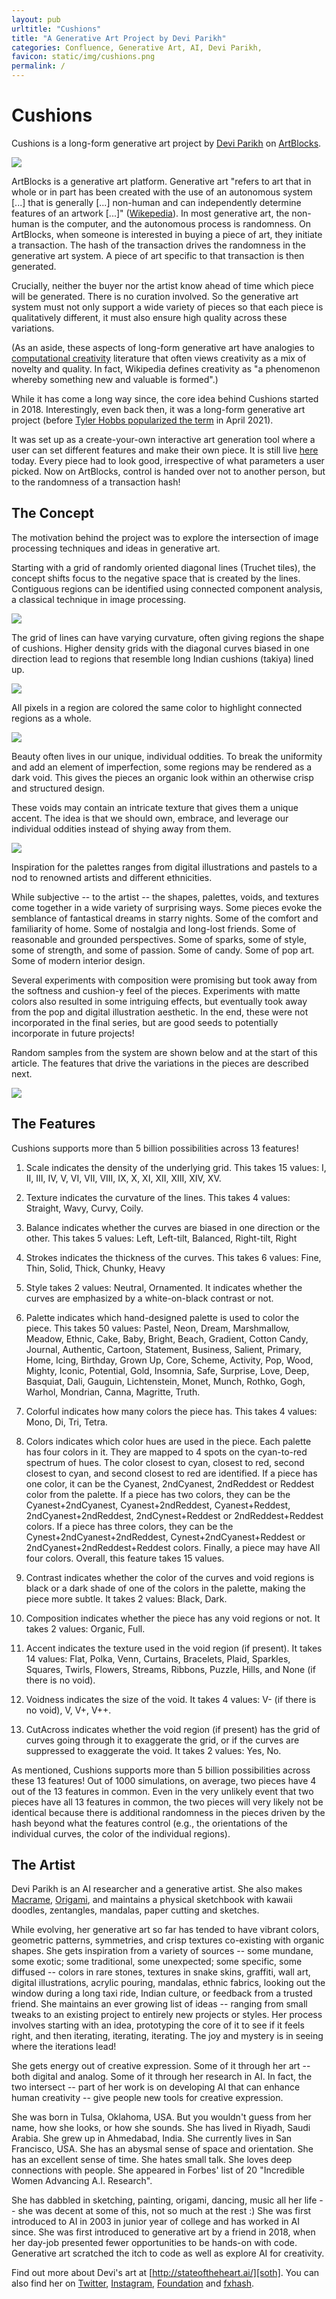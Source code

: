 ```yaml
---
layout: pub
urltitle: "Cushions"
title: "A Generative Art Project by Devi Parikh"
categories: Confluence, Generative Art, AI, Devi Parikh, 
favicon: static/img/cushions.png
permalink: /
---
```


# Cushions

Cushions is a long-form generative art project by [Devi Parikh][devi] on [ArtBlocks][artblocks]. 


<img class="inline-pic" src="static/img/collage_1.png">

ArtBlocks is a generative art platform. Generative art "refers to art that in whole or in part has been created with the use of an autonomous system \[...\] that is generally \[...\] non-human and can independently determine features of an artwork \[...\]" ([Wikepedia][ga]). In most generative art, the non-human is the computer, and the autonomous process is randomness. On ArtBlocks, when someone is interested in buying a piece of art, they initiate a transaction. The hash of the transaction drives the randomness in the generative art system. A piece of art specific to that transaction is then generated.

Crucially, neither the buyer nor the artist know ahead of time which piece will be generated. There is no curation involved. So the generative art system must not only support a wide variety of pieces so that each piece is qualitatively different, it must also ensure high quality across these variations.

(As an aside, these aspects of long-form generative art have analogies to [computational creativity][cc] literature that often views creativity as a mix of novelty and quality. In fact, Wikipedia defines creativity as "a phenomenon whereby something new and valuable is formed".)


While it has come a long way since, the core idea behind Cushions started in 2018. Interestingly, even back then, it was a long-form generative art project (before [Tyler Hobbs popularized the term][lfga] in April 2021).

It was set up as a create-your-own interactive art generation tool where a user can set different features and make their own piece. It is still live [here][cyo] today. Every piece had to look good, irrespective of what parameters a user picked. Now on ArtBlocks, control is handed over not to another person, but to the randomness of a transaction hash!

## The Concept

The motivation behind the project was to explore the intersection of image processing techniques and ideas in generative art. 

Starting with a grid of randomly oriented diagonal lines (Truchet tiles), the concept shifts focus to the negative space that is created by the lines. Contiguous regions can be identified using connected component analysis, a classical technique in image processing. 

<img class="inline-pic" src="static/img/collage_region.png">

The grid of lines can have varying curvature, often giving regions the shape of cushions. Higher density grids with the diagonal curves biased in one direction lead to regions that resemble long Indian cushions (takiya) lined up.

<img class="inline-pic" src="static/img/collage_cushion.png">


All pixels in a region are colored the same color to highlight connected regions as a whole. 

<img class="inline-pic" src="static/img/collage_colored.png">

Beauty often lives in our unique, individual oddities. To break the uniformity and add an element of imperfection, some regions may be rendered as a dark void. This gives the pieces an organic look within an otherwise crisp and structured design. 

These voids may contain an intricate texture that gives them a unique accent. The idea is that we should own, embrace, and leverage our individual oddities instead of shying away from them. 

<img class="inline-pic" src="static/img/collage_void.png">

Inspiration for the palettes ranges from digital illustrations and pastels to a nod to renowned artists and different ethnicities.

While subjective -- to the artist -- the shapes, palettes, voids, and textures come together in a wide variety of surprising ways. Some pieces evoke the semblance of fantastical dreams in starry nights. Some of the comfort and familiarity of home. Some of nostalgia and long-lost friends. Some of reasonable and grounded perspectives. Some of sparks, some of style, some of strength, and some of passion. Some of candy. Some of pop art. Some of modern interior design.

Several experiments with composition were promising but took away from the softness and cushion-y feel of the pieces. Experiments with matte colors also resulted in some intriguing effects, but eventually took away from the pop and digital illustration aesthetic. In the end, these were not incorporated in the final series, but are good seeds to potentially incorporate in future projects!

Random samples from the system are shown below and at the start of this article. The features that drive the variations in the pieces are described next.

<img class="inline-pic" src="static/img/collage_2.png">


## The Features

Cushions supports more than 5 billion possibilities across 13 features!

1. Scale indicates the density of the underlying grid. This takes 15 values: I, II, III, IV, V, VI, VII, VIII, IX, X, XI, XII, XIII, XIV, XV. 

2. Texture indicates the curvature of the lines. This takes 4 values: Straight, Wavy, Curvy, Coily.

3. Balance indicates whether the curves are biased in one direction or the other. This takes 5 values: Left, Left-tilt, Balanced, Right-tilt, Right

4. Strokes indicates the thickness of the curves. This takes 6 values: Fine, Thin, Solid, Thick, Chunky, Heavy

5. Style takes 2 values: Neutral, Ornamented. It indicates whether the curves are emphasized by a white-on-black contrast or not.

6. Palette indicates which hand-designed palette is used to color the piece. This takes 50 values: Pastel, Neon, Dream, Marshmallow, Meadow, Ethnic, Cake, Baby, Bright, Beach, Gradient, Cotton Candy, Journal, Authentic, Cartoon, Statement, Business, Salient, Primary, Home, Icing, Birthday, Grown Up, Core, Scheme, Activity, Pop, Wood, Mighty, Iconic, Potential, Gold, Insomnia, Safe, Surprise, Love, Deep, Basquiat, Dali, Gauguin, Lichtenstein, Monet, Munch, Rothko, Gogh, Warhol, Mondrian, Canna, Magritte, Truth.

7. Colorful indicates how many colors the piece has. This takes 4 values: Mono, Di, Tri, Tetra.

8. Colors indicates which color hues are used in the piece. Each palette has four colors in it. They are mapped to 4 spots on the cyan-to-red spectrum of hues. The color closest to cyan, closest to red, second closest to cyan, and second closest to red are identified. If a piece has one color, it can be the Cyanest, 2ndCyanest, 2ndReddest or Reddest color from the palette. If a piece has two colors, they can be the Cyanest+2ndCyanest, Cyanest+2ndReddest, Cyanest+Reddest, 2ndCyanest+2ndReddest, 2ndCynest+Reddest or 2ndReddest+Reddest colors. If a piece has three colors, they can be the Cynest+2ndCyanest+2ndReddest, Cynest+2ndCyanest+Reddest or 2ndCyanest+2ndReddest+Reddest colors. Finally, a piece may have All four colors. Overall, this feature takes 15 values.

9. Contrast indicates whether the color of the curves and void regions is black or a dark shade of one of the colors in the palette, making the piece more subtle. It takes 2 values: Black, Dark.

10. Composition indicates whether the piece has any void regions or not. It takes 2 values: Organic, Full.

11. Accent indicates the texture used in the void region (if present). It takes 14 values: Flat, Polka, Venn, Curtains, Bracelets, Plaid, Sparkles, Squares, Twirls, Flowers, Streams, Ribbons, Puzzle, Hills, and None (if there is no void).

12. Voidness indicates the size of the void. It takes 4 values: V- (if there is no void), V, V+, V++.

13. CutAcross indicates whether the void region (if present) has the grid of curves going through it to exaggerate the grid, or if the curves are suppressed to exaggerate the void. It takes 2 values: Yes, No.

As mentioned, Cushions supports more than 5 billion possibilities across these 13 features! Out of 1000 simulations, on average, two pieces have 4 out of the 13 features in common. Even in the very unlikely event that two pieces have all 13 features in common, the two pieces will very likely not be identical because there is additional randomness in the pieces driven by the hash beyond what the features control (e.g., the orientations of the individual curves, the color of the individual regions).


## The Artist

Devi Parikh is an AI researcher and a generative artist. She also makes [Macrame][macrame], [Origami][origami], and maintains a physical sketchbook with kawaii doodles, zentangles, mandalas, paper cutting and sketches. 

While evolving, her generative art so far has tended to have vibrant colors, geometric patterns, symmetries, and crisp textures co-existing with organic shapes. She gets inspiration from a variety of sources -- some mundane, some exotic; some traditional, some unexpected; some specific, some diffused -- colors in rare stones, textures in snake skins, graffiti, wall art, digital illustrations, acrylic pouring, mandalas, ethnic fabrics, looking out the window during a long taxi ride, Indian culture, or feedback from a trusted friend. She maintains an ever growing list of ideas -- ranging from small tweaks to an existing project to entirely new projects or styles. Her process involves starting with an idea, prototyping the core of it to see if it feels right, and then iterating, iterating, iterating. The joy and mystery is in seeing where the iterations lead!

She gets energy out of creative expression. Some of it through her art -- both digital and analog. Some of it through her research in AI. In fact, the two intersect -- part of her work is on developing AI that can enhance human creativity -- give people new tools for creative expression.

She was born in Tulsa, Oklahoma, USA. But you wouldn't guess from her name, how she looks, or how she sounds. She has lived in Riyadh, Saudi Arabia. She grew up in Ahmedabad, India. She currently lives in San Francisco, USA. She has an abysmal sense of space and orientation. She has an excellent sense of time. She hates small talk. She loves deep connections with people. She appeared in Forbes' list of 20 "Incredible Women Advancing A.I. Research". 

She has dabbled in sketching, painting, origami, dancing, music all her life -- she was decent at some of this, not so much at the rest :) She was first introduced to AI in 2003 in junior year of college and has worked in AI since. She was first introduced to generative art by a friend in 2018, when her day-job presented fewer opportunities to be hands-on with code. Generative art scratched the itch to code as well as explore AI for creativity.

Find out more about Devi's art at [http://stateoftheheart.ai/][soth]. You can also find her on [Twitter][tw], [Instagram][insta], [Foundation][fnd] and [fxhash][fxhash]. 

[artblocks]: https://www.artblocks.io/
[cyo]: https://cc.gatech.edu/~parikh/create_your_own/tiles_cushions.html
[lfga]: https://tylerxhobbs.com/essays/2021/the-rise-of-long-form-generative-art
[sketchbook]: https://www.cc.gatech.edu/~parikh/sketchbook.html
[macrame]: https://www.cc.gatech.edu/~parikh/macrame.html
[origami]: https://www.cc.gatech.edu/~parikh/origami.html
[soth]: http://stateoftheheart.ai/ 
[rorschach]: https://en.wikipedia.org/wiki/Rorschach_test
[pareidolia]: https://en.wikipedia.org/wiki/Pareidolia
[devi]: https://www.cc.gatech.edu/~parikh/
[tw]: https://twitter.com/deviparikh
[insta]: https://www.instagram.com/deviparikh/
[fnd]: https://foundation.app/@deviparikh
[fxhash]:  https://www.fxhash.xyz/u/Devi%20Parikh
[ga]: https://en.wikipedia.org/wiki/Generative_art
[cc]: https://en.wikipedia.org/wiki/Computational_creativity
